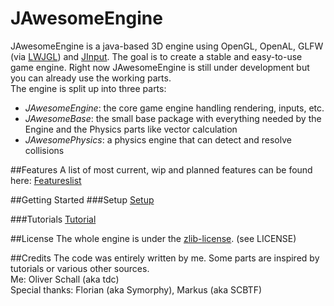 JAwesomeEngine
==============

JAwesomeEngine is a java-based 3D engine using OpenGL, OpenAL, GLFW (via [LWJGL](http://www.lwjgl.org/)) and [JInput](https://java.net/projects/jinput). The goal is to create a stable and easy-to-use game engine. Right now JAwesomeEngine is still under development but you can already use the working parts.  
The engine is split up into three parts:
* *JAwesomeEngine*: the core game engine handling rendering, inputs, etc.
* *JAwesomeBase*: the small base package with everything needed by the Engine and the Physics parts like vector calculation
* *JAwesomePhysics*: a physics engine that can detect and resolve collisions

##Features
A list of most current, wip and planned features can be found here: [Featureslist](https://docs.google.com/document/d/15QltT290VhC6iJiMpwFT2kjq1JI1Age-wUBiEWgNOl8/)

##Getting Started
###Setup
[Setup](https://github.com/tdc22/JAwesomeEngine/blob/master/SETUP.md)

###Tutorials
[Tutorial](https://github.com/tdc22/JAwesomeEngine/blob/master/Tutorial.md)

##License
The whole engine is under the [zlib-license](http://opensource.org/licenses/Zlib). (see LICENSE)

##Credits
The code was entirely written by me. Some parts are inspired by tutorials or various other sources.  
Me: Oliver Schall (aka tdc)  
Special thanks: Florian (aka Symorphy), Markus (aka SCBTF)
